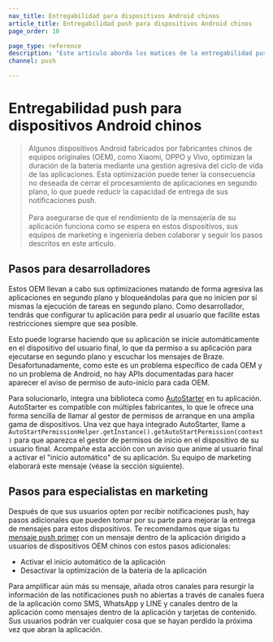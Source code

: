 ```yaml
---
nav_title: Entregabilidad para dispositivos Android chinos
article_title: Entregabilidad push para dispositivos Android chinos
page_order: 10

page_type: reference
description: "Este artículo aborda los matices de la entregabilidad push que debe tener en cuenta al dirigirse a usuarios de dispositivos Android fabricados por fabricantes chinos."
channel: push

---
```


# Entregabilidad push para dispositivos Android chinos

> Algunos dispositivos Android fabricados por fabricantes chinos de equipos originales (OEM), como Xiaomi, OPPO y Vivo, optimizan la duración de la batería mediante una gestión agresiva del ciclo de vida de las aplicaciones. Esta optimización puede tener la consecuencia no deseada de cerrar el procesamiento de aplicaciones en segundo plano, lo que puede reducir la capacidad de entrega de sus notificaciones push.<br><br>Para asegurarse de que el rendimiento de la mensajería de su aplicación funciona como se espera en estos dispositivos, sus equipos de marketing e ingeniería deben colaborar y seguir los pasos descritos en este artículo.

## Pasos para desarrolladores
Estos OEM llevan a cabo sus optimizaciones matando de forma agresiva las aplicaciones en segundo plano y bloqueándolas para que no inicien por sí mismas la ejecución de tareas en segundo plano. Como desarrollador, tendrás que configurar tu aplicación para pedir al usuario que facilite estas restricciones siempre que sea posible.

Esto puede lograrse haciendo que su aplicación se inicie automáticamente en el dispositivo del usuario final, lo que da permiso a su aplicación para ejecutarse en segundo plano y escuchar los mensajes de Braze. Desafortunadamente, como este es un problema específico de cada OEM y no un problema de Android, no hay APIs documentadas para hacer aparecer el aviso de permiso de auto-inicio para cada OEM.

Para solucionarlo, integra una biblioteca como [AutoStarter](https://github.com/judemanutd/AutoStarter) en tu aplicación. AutoStarter es compatible con múltiples fabricantes, lo que le ofrece una forma sencilla de llamar al gestor de permisos de arranque en una amplia gama de dispositivos. Una vez que haya integrado AutoStarter, llame a `AutoStartPermissionHelper.getInstance().getAutoStartPermission(context)` para que aparezca el gestor de permisos de inicio en el dispositivo de su usuario final. Acompañe esta acción con un aviso que anime al usuario final a activar el "inicio automático" de su aplicación. Su equipo de marketing elaborará este mensaje (véase la sección siguiente).

## Pasos para especialistas en marketing
Después de que sus usuarios opten por recibir notificaciones push, hay pasos adicionales que pueden tomar por su parte para mejorar la entrega de mensajes para estos dispositivos. Te recomendamos que sigas tu [mensaje push primer]({{site.baseurl}}/user_guide/message_building_by_channel/push/best_practices/push_primer_messages/) con un mensaje dentro de la aplicación dirigido a usuarios de dispositivos OEM chinos con estos pasos adicionales:

- Activar el inicio automático de la aplicación
- Desactivar la optimización de la batería de la aplicación

Para amplificar aún más su mensaje, añada otros canales para resurgir la información de las notificaciones push no abiertas a través de canales fuera de la aplicación como SMS, WhatsApp y LINE y canales dentro de la aplicación como mensajes dentro de la aplicación y tarjetas de contenido. Sus usuarios podrán ver cualquier cosa que se hayan perdido la próxima vez que abran la aplicación.